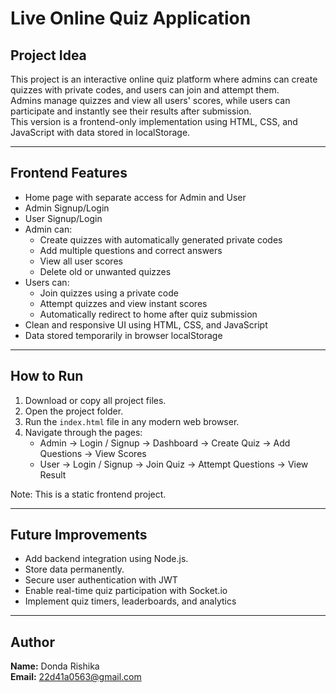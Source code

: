 # Live Online Quiz Application

## Project Idea

This project is an interactive online quiz platform where admins can create quizzes with private codes, and users can join and attempt them.  
Admins manage quizzes and view all users' scores, while users can participate and instantly see their results after submission.  
This version is a frontend-only implementation using HTML, CSS, and JavaScript with data stored in localStorage.

---

## Frontend Features
- Home page with separate access for Admin and User
- Admin Signup/Login
- User Signup/Login
- Admin can:
  - Create quizzes with automatically generated private codes  
  - Add multiple questions and correct answers  
  - View all user scores  
  - Delete old or unwanted quizzes  
- Users can:
  - Join quizzes using a private code  
  - Attempt quizzes and view instant scores  
  - Automatically redirect to home after quiz submission  
- Clean and responsive UI using HTML, CSS, and JavaScript  
- Data stored temporarily in browser localStorage

---

## How to Run
1. Download or copy all project files.  
2. Open the project folder.  
3. Run the `index.html` file in any modern web browser.  
4. Navigate through the pages:
   - Admin → Login / Signup → Dashboard → Create Quiz → Add Questions → View Scores  
   - User → Login / Signup → Join Quiz → Attempt Questions → View Result  

Note: This is a static frontend project.

---

## Future Improvements
- Add backend integration using Node.js.
- Store data permanently.
- Secure user authentication with JWT  
- Enable real-time quiz participation with Socket.io  
- Implement quiz timers, leaderboards, and analytics  

---

## Author
**Name:** Donda Rishika  
**Email:** 22d41a0563@gmail.com
